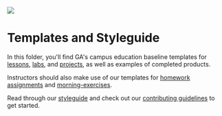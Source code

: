 ![](https://ga-dash.s3.amazonaws.com/production/assets/logo-9f88ae6c9c3871690e33280fcf557f33.png)

# Templates and Styleguide

In this folder, you'll find GA's campus education baseline templates for [lessons](./baseline-lessons), [labs](./baseline-labs), and [projects](./baseline-projects), as well as examples of completed products.

Instructors should also make use of our templates for [homework assignments](./instructor-homeworks) and [morning-exercises](./instructor-morning-exercises).

Read through our [styleguide](../resources/guidelines/styleguide.md) and check out our [contributing guidelines](../resources/guidelines/contributing-guidelines.md) to get started.
